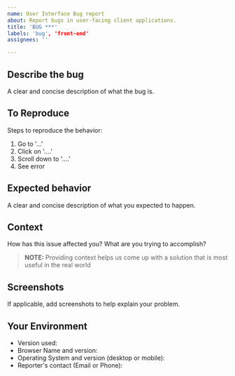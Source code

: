```yaml
---
name: User Interface Bug report
about: Report bugs in user-facing client applications.
title: 'BUG ***'
labels: 'bug', 'front-end'
assignees: ''

---
```


## Describe the bug

A clear and concise description of what the bug is.

## To Reproduce

Steps to reproduce the behavior:

1. Go to '...'
2. Click on '....'
3. Scroll down to '....'
4. See error

## Expected behavior

A clear and concise description of what you expected to happen.

## Context

How has this issue affected you?
What are you trying to accomplish?

> **NOTE:** Providing context helps us come up with a solution that is most useful in the real world

## Screenshots

If applicable, add screenshots to help explain your problem.

## Your Environment

- Version used:
- Browser Name and version:
- Operating System and version (desktop or mobile):
- Reporter's contact (Email or Phone):
